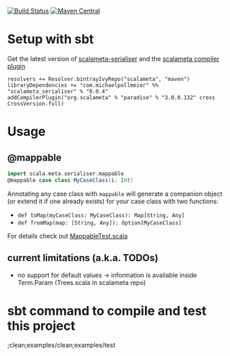 [![Build Status](https://secure.travis-ci.org/mpollmeier/scalameta-serialiser.png?branch=master)](http://travis-ci.org/mpollmeier/scalameta-serialiser)
[![Maven Central](https://maven-badges.herokuapp.com/maven-central/com.michaelpollmeier/scalameta_serialiser_2.11/badge.svg)](https://maven-badges.herokuapp.com/maven-central/com.michaelpollmeier/scalameta_serialiser_2.11)

# Setup with sbt
Get the latest version of [scalameta-serialiser](https://maven-badges.herokuapp.com/maven-central/com.michaelpollmeier/scalameta_serialiser_2.11) and the [scalameta compiler plugin](https://maven-badges.herokuapp.com/maven-central/org.scalameta/paradise_2.11.8)

```
resolvers += Resolver.bintrayIvyRepo("scalameta", "maven")
libraryDependencies += "com.michaelpollmeier" %% "scalameta_serialiser" % "0.0.4"
addCompilerPlugin("org.scalameta" % "paradise" % "3.0.0.132" cross CrossVersion.full)
```

# Usage

## @mappable

```scala
import scala.meta.serialiser.mappable
@mappable case class MyCaseClass(i: Int)
```

Annotating any case class with `mappable` will generate a companion object (or extend it if one already exists) for your case class with two functions: 
* `def toMap(myCaseClass: MyCaseClass): Map[String, Any]` 
* `def fromMap(map: [String, Any]): Option[MyCaseClass]`

For details check out [MappableTest.scala](examples/src/test/scala/scala/meta/serialiser/MappableTest.scala)

## current limitations (a.k.a. TODOs)
* no support for default values -> information is available inside Term.Param (Trees.scala in scalameta repo)

# sbt command to compile and test this project
;clean;examples/clean;examples/test
